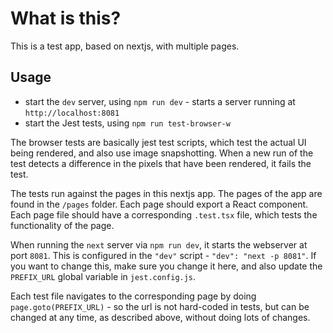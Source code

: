 # What is this?

This is a test app, based on nextjs, with multiple pages.

## Usage

 * start the `dev` server, using `npm run dev` - starts a server running at `http://localhost:8081`
 * start the Jest tests, using `npm run test-browser-w`


The browser tests are basically jest test scripts, which test the actual UI being rendered, and also use image snapshotting. When a new run of the test detects a difference in the pixels that have been rendered, it fails the test.

The tests run against the pages in this nextjs app. The pages of the app are found in the `/pages` folder. Each page should export a React component. Each page file should have a corresponding `.test.tsx` file, which tests the functionality of the page.

When running the `next` server via `npm run dev`, it starts the webserver at port `8081`. This is configured in the `"dev"` script - `"dev": "next -p 8081"`. If you want to change this, make sure you change it here, and also update the `PREFIX_URL` global variable in `jest.config.js`.

Each test file navigates to the corresponding page by doing `page.goto(PREFIX_URL)` - so the url is not hard-coded in tests, but can be changed at any time, as described above, without doing lots of changes.